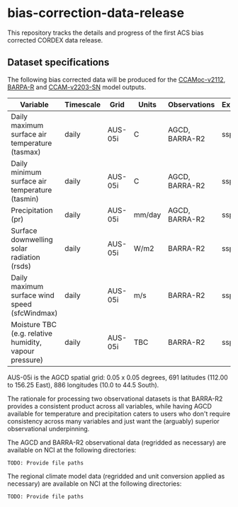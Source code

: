 # bias-correction-data-release

This repository tracks the details and progress of the first ACS bias corrected CORDEX data release.

## Dataset specifications

The following bias corrected data will be produced for the
[CCAMoc-v2112](https://dx.doi.org/10.25914/8fve-1910),
[BARPA-R](https://dx.doi.org/10.25914/z1x6-dq28) and
[CCAM-v2203-SN](https://dx.doi.org/10.25914/rd73-4m3) model outputs.

| Variable | Timescale | Grid | Units | Observations | Experiments |
| ---      | ---       | ---  | ---   | ---                     | ---          |
| Daily maximum surface air temperature (tasmax) | daily | AUS-05i | C | AGCD, BARRA-R2 | ssp370 |
| Daily minimum surface air temperature (tasmin) | daily | AUS-05i | C | AGCD, BARRA-R2 | ssp370 |
| Precipitation (pr) | daily | AUS-05i | mm/day | AGCD, BARRA-R2 | ssp370 |
| Surface downwelling solar radiation (rsds) | daily | AUS-05i | W/m2 | BARRA-R2 | ssp370 |
| Daily maximum surface wind speed (sfcWindmax) | daily | AUS-05i | m/s | BARRA-R2 | ssp370 |
| Moisture TBC (e.g. relative humidity, vapour pressure) | daily | AUS-05i | TBC | BARRA-R2 | ssp370 |

AUS-05i is the AGCD spatial grid: 0.05 x 0.05 degrees, 691 latitudes (112.00 to 156.25 East), 886 longitudes (10.0 to 44.5 South). 

The rationale for processing two observational datasets is that BARRA-R2 provides a consistent product across all variables,
while having AGCD available for temperature and precipitation caters to users who don't require consistency across many variables
and just want the (arguably) superior observational underpinning.

The AGCD and BARRA-R2 observational data (regridded as necessary) are available on NCI at the following directories:
```
TODO: Provide file paths
```

The regional climate model data (regridded and unit conversion applied as necessary) are available on NCI at the following directories:
```
TODO: Provide file paths
```
